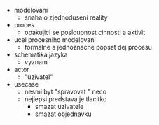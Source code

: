  - modelovani 
	- snaha o zjednoduseni reality
- proces
	- opakujici se posloupnost cinnosti a aktivit
- ucel procesniho modelovani
	- formalne a jednoznacne popsat dej procesu
- schematika jazyka
	- vyznam
- actor
	- "uzivatel"
- usecase
	- nesmi byt "spravovat " neco
	- nejlepsi predstava je tlacitko
		- smazat uzivatele
		- smazat objednavku